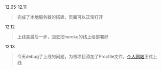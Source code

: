 12.05-12.11

> 完成了本地服务器的搭建，页面可以正常打开

12.12

> 上线差最后一步，回去把heroku的线上给部署好

12.13

> 今天debug了上线的问题，为根项目添加了Procfile文件，[个人网站](https://totix.herokuapp.com/)正式上线